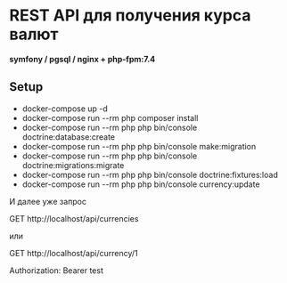 # REST API для получения курса валют 

**symfony / pgsql / nginx + php-fpm:7.4**

## Setup

- docker-compose up -d
- docker-compose run --rm php composer install
- docker-compose run --rm php php bin/console doctrine:database:create
- docker-compose run --rm php php bin/console make:migration
- docker-compose run --rm php php bin/console doctrine:migrations:migrate
- docker-compose run --rm php php bin/console doctrine:fixtures:load
- docker-compose run --rm php php bin/console currency:update

И далее уже запрос 

GET http://localhost/api/currencies

или

GET http://localhost/api/currency/1

Authorization: Bearer test
